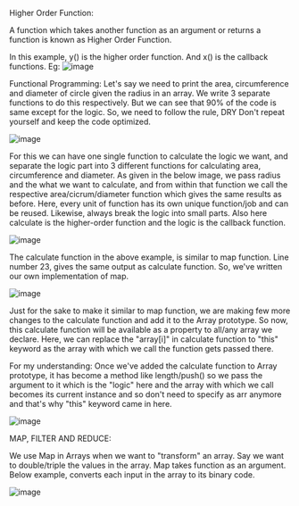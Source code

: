 Higher Order Function:

A function which takes another function as an argument or returns a function is known as Higher Order Function.

In this example, y() is the higher order function. And x() is the callback functions.
Eg: ![image](https://github.com/Gayathri229/JavaScript/assets/60467364/7664e9ab-5a98-4c72-a852-ba1b3ead9deb)


Functional Programming:
Let's say we need to print the area, circumference and diameter of circle given the radius in an array. We write 3 separate functions to do this respectively. But we can see that 90% of the code is same except for the logic. So, we need to follow the rule, DRY Don't repeat yourself and keep the code optimized. 

![image](https://github.com/Gayathri229/JavaScript/assets/60467364/fba091c9-3d71-42cf-90fd-81510739893c)

For this we can have one single function to calculate the logic we want, and separate the logic part into 3 different functions for calculating area, circumference and diameter. As given in the below image, we pass radius and the what we want to calculate, and from within that function we call the respective area/cicrum/diameter function which gives the same results as before. Here, every unit of function has its own unique function/job and can be reused. Likewise, always break the logic into small parts.
Also here calculate is the higher-order function and the logic is the callback function.

![image](https://github.com/Gayathri229/JavaScript/assets/60467364/282b70af-def4-413e-b5e3-e8c9d9b51b47)

The calculate function in the above example, is similar to map function. Line number 23, gives the same output as calculate function. So, we've written our own implementation of map. 

![image](https://github.com/Gayathri229/JavaScript/assets/60467364/53725384-7ae5-464e-bf6c-048e2412f3ba)

Just for the sake to make it similar to map function, we are making few more changes to the calculate function and add it to the Array prototype. So now, this calculate function will be available as a property to all/any array we declare. Here, we can replace the "array[i]" in calculate function to "this" keyword as the array with which we call the function gets passed there.

For my understanding: Once we've added the calculate function to Array prototype, it has become a method like length/push() so we pass the argument to it which is the "logic" here and the array with which we call becomes its current instance and so don't need to specify as arr anymore and that's why "this" keyword came in here.

![image](https://github.com/Gayathri229/JavaScript/assets/60467364/fedbcf87-f3f9-4e5d-a9c3-74d221cadd1e)


MAP, FILTER AND REDUCE:

We use Map in Arrays when we want to "transform" an array. Say we want to double/triple the values in the array.
Map takes function as an argument. Below example, converts each input in the array to its binary code. 

![image](https://github.com/Gayathri229/JavaScript/assets/60467364/d23d99ce-4065-4562-95bb-df8b49798480)

